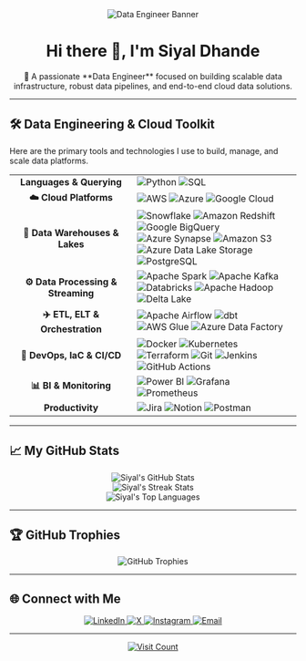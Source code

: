 <div align="center">
  <img src="https://raw.githubusercontent.com/siyald/siyald/main/assets/banner.gif" alt="Data Engineer Banner" />
  
  <h1 align="center">Hi there 👋, I'm Siyal Dhande</h1>
  
  <p>💫 A passionate **Data Engineer** focused on building scalable data infrastructure, robust data pipelines, and end-to-end cloud data solutions.</p>
</div>

---

## 🛠️ Data Engineering & Cloud Toolkit

Here are the primary tools and technologies I use to build, manage, and scale data platforms.

<div align="center">
  
<table>
  <tr>
    <td align="center" width="200px"><b>Languages & Querying</b></td>
    <td>
      <img src="https://img.shields.io/badge/Python-3776AB?style=for-the-badge&logo=python&logoColor=white" alt="Python"/>
      <img src="https://img.shields.io/badge/SQL-4479A1?style=for-the-badge&logo=prolog&logoColor=white" alt="SQL"/>
    </td>
  </tr>
  <tr>
    <td align="center"><b>☁️ Cloud Platforms</b></td>
    <td>
      <img src="https://img.shields.io/badge/AWS-%23FF9900.svg?style=for-the-badge&logo=amazon-aws&logoColor=white" alt="AWS"/>
      <img src="https://img.shields.io/badge/azure-%230072C6.svg?style=for-the-badge&logo=microsoftazure&logoColor=white" alt="Azure"/>
      <img src="https://img.shields.io/badge/GoogleCloud-%234285F4.svg?style=for-the-badge&logo=google-cloud&logoColor=white" alt="Google Cloud"/>
    </td>
  </tr>
  <tr>
    <td align="center"><b>💾 Data Warehouses & Lakes</b></td>
    <td>
      <img src="https://img.shields.io/badge/Snowflake-29B5E8?style=for-the-badge&logo=snowflake&logoColor=white" alt="Snowflake"/>
      <img src="https://img.shields.io/badge/Amazon%20Redshift-800000?style=for-the-badge&logo=amazonredshift&logoColor=white" alt="Amazon Redshift"/>
      <img src="https://img.shields.io/badge/Google%20BigQuery-4285F4?style=for-the-badge&logo=googlebigquery&logoColor=white" alt="Google BigQuery"/>
      <img src="https://img.shields.io/badge/Azure%20Synapse-0078D4?style=for-the-badge&logo=microsoftazure&logoColor=white" alt="Azure Synapse"/>
      <img src="httpsD://img.shields.io/badge/Amazon%20S3-569A31?style=for-the-badge&logo=amazons3&logoColor=white" alt="Amazon S3"/>
      <img src="https://img.shields.io/badge/ADLS-0078D4?style=for-the-badge&logo=microsoftazure&logoColor=white" alt="Azure Data Lake Storage"/>
      <img src="https://img.shields.io/badge/Postgres-316192?style=for-the-badge&logo=postgresql&logoColor=white" alt="PostgreSQL"/>
    </td>
  </tr>
  <tr>
    <td align="center"><b>⚙️ Data Processing & Streaming</b></td>
    <td>
      <img src="https://img.shields.io/badge/Apache%20Spark-FDEE21?style=for-the-badge&logo=apachespark&logoColor=black" alt="Apache Spark"/>
      <img src="https://img.shields.io/badge/Apache%20Kafka-000?style=for-the-badge&logo=apachekafka&logoColor=white" alt="Apache Kafka"/>
      <img src="https://img.shields.io/badge/Databricks-FF3621?style=for-the-badge&logo=databricks&logoColor=white" alt="Databricks"/>
      <img src="https://img.shields.io/badge/Apache%20Hadoop-66CCFF?style=for-the-badge&logo=apachehadoop&logoColor=black" alt="Apache Hadoop"/>
      <img src="https://img.shields.io/badge/Delta%20Lake-00435A?style=for-the-badge&logo=deltalake&logoColor=white" alt="Delta Lake"/>
    </td>
  </tr>
  <tr>
    <td align="center"><b>✈️ ETL, ELT & Orchestration</b></td>
    <td>
      <img src="https://img.shields.io/badge/Apache%20Airflow-017CEE?style=for-the-badge&logo=Apache%20Airflow&logoColor=white" alt="Apache Airflow"/>
      <img src="https://img.shields.io/badge/dbt-FF694B?style=for-the-badge&logo=dbt&logoColor=white" alt="dbt"/>
      <img src="https://img.shields.io/badge/AWS%20Glue-B50400?style=for-the-badge&logo=awsglue&logoColor=white" alt="AWS Glue"/>
      <img src="https://img.shields.io/badge/Azure%20Data%20Factory-0078D4?style=for-the-badge&logo=azuredatafactory&logoColor=white" alt="Azure Data Factory"/>
    </td>
  </tr>
  <tr>
    <td align="center"><b>🐳 DevOps, IaC & CI/CD</b></td>
    <td>
      <img src="https://img.shields.io/badge/Docker-2496ED?style=for-the-badge&logo=docker&logoColor=white" alt="Docker"/>
      <img src="https://img.shields.io/badge/Kubernetes-326CE5?style=for-the-badge&logo=kubernetes&logoColor=white" alt="Kubernetes"/>
      <img src="https://img.shields.io/badge/Terraform-7B42BC?style=for-the-badge&logo=terraform&logoColor=white" alt="Terraform"/>
      <img src="https://img.shields.io/badge/Git-F05032?style=for-the-badge&logo=git&logoColor=white" alt="Git"/>
      <img src="https://img.shields.io/badge/Jenkins-D24939?style=for-the-badge&logo=jenkins&logoColor=white" alt="Jenkins"/>
      <img src="https://img.shields.io/badge/GitHub%20Actions-2088FF?style=for-the-badge&logo=githubactions&logoColor=white" alt="GitHub Actions"/>
    </td>
  </tr>
  <tr>
    <td align="center"><b>📊 BI & Monitoring</b></td>
    <td>
      <img src="https://img.shields.io/badge/Power%20BI-F2C811?style=for-the-badge&logo=powerbi&logoColor=black" alt="Power BI"/>
      <img src="https://img.shields.io/badge/Grafana-F46800?style=for-the-badge&logo=grafana&logoColor=white" alt="Grafana"/>
      <img src="https://img.shields.io/badge/Prometheus-E6522C?style=for-the-badge&logo=Prometheus&logoColor=white" alt="Prometheus"/>
    </td>
  </tr>
    <tr>
    <td align="center"><b>Productivity</b></td>
    <td>
      <img src="https://img.shields.io/badge/Jira-0052CC?style=for-the-badge&logo=jira&logoColor=white" alt="Jira"/>
      <img src="https://img.shields.io/badge/Notion-000000?style=for-the-badge&logo=notion&logoColor=white" alt="Notion"/>
      <img src="https://img.shields.io/badge/Postman-FF6C37?style=for-the-badge&logo=postman&logoColor=white" alt="Postman"/>
    </td>
  </tr>
</table>

</div>

---

## 📈 My GitHub Stats

<div align="center">
  <img src="https://github-readme-stats.vercel.app/api?username=siyald&theme=city_lights&hide_border=false&include_all_commits=false&count_private=false" alt="Siyal's GitHub Stats"/>
  <br/>
  <img src="https://nirzak-streak-stats.vercel.app/?user=siyald&theme=city_lights&hide_border=false" alt="Siyal's Streak Stats"/>
  <br/>
  <img src="https://github-readme-stats.vercel.app/api/top-langs/?username=siyald&theme=city_lights&hide_border=false&include_all_commits=false&count_private=false&layout=compact" alt="Siyal's Top Languages"/>
</div>

---

## 🏆 GitHub Trophies

<div align="center">
  <img src="https://github-profile-trophy.vercel.app/?username=siyald&theme=radical&no-frame=false&no-bg=true&margin-w=4" alt="GitHub Trophies"/>
</div>

---

## 🌐 Connect with Me

<div align="center">
  <a href="https://linkedin.com/in/https://www.linkedin.com/in/siyal-dhande/">
    <img src="https://img.shields.io/badge/LinkedIn-%230077B5.svg?logo=linkedin&logoColor=white" alt="LinkedIn"/>
  </a>
  <a href="https://x.com/https://x.com/Siyal02">
    <img src="https://img.shields.io/badge/X-black.svg?logo=X&logoColor=white" alt="X"/>
  </a>
  <a href="https://instagram.com/https://www.instagram.com/siyal_dhande8/">
    <img src="https://img.shields.io/badge/Instagram-%23E4405F.svg?logo=Instagram&logoColor=white" alt="Instagram"/>
  </a>
  <a href="mailto:siyaldhande49@gmail.com">
    <img src="https://img.shields.io/badge/Email-D14836?logo=gmail&logoColor=white" alt="Email"/>
  </a>
</div>

---

<div align="center">
  <a href="https://visitcount.itsvg.in">
    <img src="https://visitcount.itsvg.in/api?id=siyald&icon=0&color=0" alt="Visit Count"/>
  </a>
</div>
